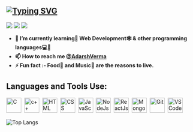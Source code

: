 <!-- <h1 align="center">Hi 👋, I'm Adarsh Verma👨‍⚖️</h1>
 -->
[![Typing SVG](https://readme-typing-svg.demolab.com/?center=true&vCenter=true&lines=Hi✋+this+is+Adarsh+Verma;12I'm+currently+working+on+Web+Devlopment)](https://git.io/typing-svg)
----
  
![](https://komarev.com/ghpvc/?username=AdarshTheki&label=PROFILE+VIEWS&color=blue)
![](https://img.shields.io/github/last-commit/AdarshTheki/AdarshTheki)
![](https://img.shields.io/badge/GitHub-v3.7.2-red?logo=github)
<b>
- 🌱 I’m currently learning📕 Web Development🕸 & other programming languages💻💬
- 📫 How to reach me <a href="mailto:adarshverma549@gmail.com" title="adarshverma549@gmail.com">@AdarshVerma</a>
- ⚡ Fun fact :- Food🍱 and Music🎵 are the reasons to live.
</b>

## Languages and Tools Use:

<div>
  <img src="https://cdn.jsdelivr.net/gh/devicons/devicon/icons/c/c-original.svg" alt="C" width="40" height="40"/>&nbsp;
  <img src="https://cdn.jsdelivr.net/gh/devicons/devicon/icons/cplusplus/cplusplus-original.svg" alt="c++" width="40" height="40"/>&nbsp;
<!--   <img src="https://cdn.jsdelivr.net/gh/devicons/devicon/icons/java/java-original-wordmark.svg" alt="Java" width="40" height="40"/>&nbsp; -->
   <img src="https://cdn.jsdelivr.net/gh/devicons/devicon/icons/html5/html5-original.svg" alt="HTML" width="40" height="40"/>&nbsp;
  <img src="https://cdn.jsdelivr.net/gh/devicons/devicon/icons/css3/css3-original.svg" alt="CSS" width="40" height="40"/>&nbsp;
  <img src="https://cdn.jsdelivr.net/gh/devicons/devicon/icons/javascript/javascript-original.svg" alt="JavaScript" width="40" height="40"/>&nbsp;
<!--   <img src="https://getbootstrap.com/docs/5.0/assets/brand/bootstrap-logo.svg" title="JavaScript" alt="Bootstrap" width="40" height="40"/>&nbsp; -->
<!--   <img src="https://cdn.jsdelivr.net/gh/devicons/devicon/icons/tailwindcss/tailwindcss-plain.svg" alt="TailwindCSS" width="40" height="40"/>&nbsp; -->
  <img src="https://cdn.jsdelivr.net/gh/devicons/devicon/icons/nodejs/nodejs-plain-wordmark.svg" alt="NodeJs" width="40" height="40"/>&nbsp;
<!--   <img src="https://cdn.jsdelivr.net/gh/devicons/devicon/icons/nestjs/nestjs-plain.svg" alt="NestJs" width="40" height="40"/>&nbsp; -->
  <img src="https://cdn.jsdelivr.net/gh/devicons/devicon/icons/react/react-original.svg" alt="ReactJs" width="40" height="40"/>&nbsp;
<!--   <img src="https://cdn.jsdelivr.net/gh/devicons/devicon/icons/nextjs/nextjs-original.svg" alt="NextJs" width="40" height="40"/>&nbsp; -->
  <img src="https://cdn.jsdelivr.net/gh/devicons/devicon/icons/mongodb/mongodb-plain-wordmark.svg" alt="MongoDB" width="40" height="40"/>&nbsp;
<!--   <img src="https://cdn.jsdelivr.net/gh/devicons/devicon/icons/mysql/mysql-plain.svg" alt="Mysql" width="40" height="40"/>&nbsp; -->
<!--   <img src="https://cdn.jsdelivr.net/gh/devicons/devicon/icons/postgresql/postgresql-original.svg" alt="postgresql" width="40" height="40"/>&nbsp;      -->
  <img src="https://cdn.jsdelivr.net/gh/devicons/devicon/icons/git/git-original.svg" alt="Git" width="40" height="40"/>&nbsp;
  <img src="https://cdn.jsdelivr.net/gh/devicons/devicon/icons/vscode/vscode-original.svg" alt="VS Code" width="40" height="40"/>&nbsp;
<!--   <img src="https://cdn.jsdelivr.net/gh/devicons/devicon/icons/figma/figma-original.svg" alt="Figma" width="40" height="40"/>&nbsp; -->
<!--   <img src="https://cdn.jsdelivr.net/gh/devicons/devicon/icons/npm/npm-original-wordmark.svg" alt="npm" width="40" height="40"/>&nbsp; -->
<!--   <img src="https://cdn.jsdelivr.net/gh/devicons/devicon/icons/firebase/firebase-plain.svg" alt="firebase" width="40" height="40"/>&nbsp; -->
<!--   <img src="https://cdn.jsdelivr.net/gh/devicons/devicon/icons/heroku/heroku-original.svg" alt="heroku" width="40" height="40"/>&nbsp; -->
<!--   <img src="https://svgshare.com/i/5xY.svg" alt="heroku" width="40" height="40"/>&nbsp; -->
</div>

<!-- <p align="center"> 
  <a href="https://github.com/AdarshTheki">
    <img src="https://github-profile-trophy.vercel.app/?username=adarshtheki" alt="adarshtheki"/>
  </a>
</p> -->

![Top Langs](https://github-readme-stats.vercel.app/api/top-langs/?username=AdarshTheki&layout=compact&langs_count=10&theme=onedark)
